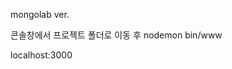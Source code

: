 <!-- 폴더 내의 DB파일 넣기. -->
mongolab ver.

<!-- 실행법 -->
콘솔창에서 프로젝트 폴더로 이동 후
nodemon bin/www

<!-- 접속 URL-->
localhost:3000


